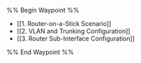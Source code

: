 %% Begin Waypoint %%
- [[1. Router-on-a-Stick Scenario]]
- [[2. VLAN and Trunking Configuration]]
- [[3. Router Sub-Interface Configuration]]

%% End Waypoint %%

